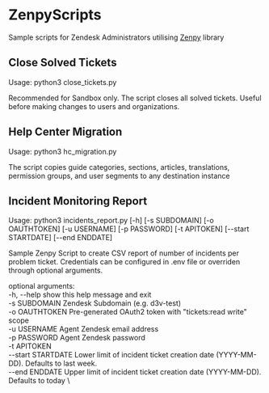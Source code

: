 # ZenpyScripts

Sample scripts for Zendesk Administrators utilising [Zenpy](https://github.com/facetoe/zenpy) library

## Close Solved Tickets

Usage: python3 close_tickets.py

Recommended for Sandbox only. The script closes all solved tickets. Useful before making changes to users and organizations.

## Help Center Migration

Usage: python3 hc_migration.py

The script copies guide categories, sections, articles, translations, permission groups, and user segments to any destination instance

## Incident Monitoring Report

Usage: python3 incidents_report.py [-h] [-s SUBDOMAIN] [-o OAUTHTOKEN] [-u USERNAME] [-p PASSWORD] [-t APITOKEN] [--start STARTDATE] [--end ENDDATE]

Sample Zenpy Script to create CSV report of number of incidents per problem ticket. Credentials can be configured in .env file or
overriden through optional arguments.

optional arguments: \
-h, --help show this help message and exit \
-s SUBDOMAIN Zendesk Subdomain (e.g. d3v-test) \
-o OAUTHTOKEN Pre-generated OAuth2 token with "tickets:read write" scope \
-u USERNAME Agent Zendesk email address \
-p PASSWORD Agent Zendesk password \
-t APITOKEN \
--start STARTDATE Lower limit of incident ticket creation date (YYYY-MM-DD). Defaults to last week. \
--end ENDDATE Upper limit of incident ticket creation date (YYYY-MM-DD). Defaults to today \
